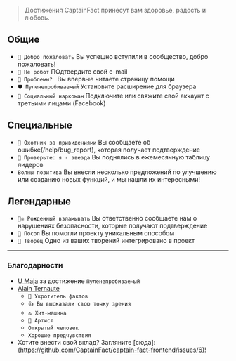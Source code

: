 > Достижения CaptainFact принесут вам здоровье, радость и любовь.

## Общие

* `🎉 Добро пожаловать` Вы успешно вступили в сообщество, добро пожаловать!
* `🤖 Не робот` ПОдтвердите свой e-mail
* `🎸 Проблемы? ` Вы впервые читаете страницу помощи
* `🛡️ Пуленепробиваемый` Установите расширение для браузера
* `💉 Социальный наркоман` Подключите или свяжите свой аккаунт с третьими лицами (Facebook)

## Специальные

* `👻 Охотник за привидениями` Вы сообщаете об ошибке(/help/bug_report), которая получает подтверждение
* `🌟 Проверьте: я - звезда` Вы поднялись в ежемесячную таблицу лидеров
* `Волны позитива` Вы внесли несколько предложений по улучшению или созданию новых функций, и мы нашли их интересными!

## Легендарные

* `🏴‍☠️ Рожденный взламывать` Вы ответственно сообщаете нам о нарушениях безопасности, которые получают подтверждение
* `📁 Посол` Вы помогли проекту уникальным способом
* `📁 Творец` Одно из ваших творений интегрировано в проект

----------------------

### Благодарности

* [U Maja](https://society6.com/rabbitball) за достижение ``Пуленепробиваемый``
* [Alain Ternaute](https://captainfact.io/u/justinternet)
  - `🐅 Укротитель фактов`
  - `👍 Вы высказали свою точку зрения`
  - `🔝 Хит-машина`
  - `🎨 Артист`
  - `Открытый человек`
  - `Хорошие предчувствия`
* Хотите внести свой вклад? Загляните [сюда]:(https://github.com/CaptainFact/captain-fact-frontend/issues/6)!
